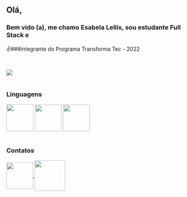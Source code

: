 ## Olá,
### Bem vido (a), me chamo Esabela Lellis, sou estudante Full Stack e 
✌###integrante do Programa Transforma Tec - 2022
#


<img src="https://github-readme-stats.vercel.app/api?username=EsabelaLellis&theme=radical&show_icons=true">

#


### Linguagens

<div>
    <img src="https://cdn.jsdelivr.net/gh/devicons/devicon/icons/javascript/javascript-original.svg" align="center" heigth="60" width="71"/>
    <img src="https://cdn.jsdelivr.net/gh/devicons/devicon/icons/html5/html5-original.svg" align="center" heigth="50" width="70" />
    <img src="https://cdn.jsdelivr.net/gh/devicons/devicon/icons/css3/css3-original.svg"align="center" heigth="50" width="70" />
</div>

 #        
          
### Contatos
<div>
<a href="https://www.linkedin.com/in/esabela-lellis-b2b1299a/">
    <img src="https://cdn-icons-png.flaticon.com/512/174/174857.png" align="center" heigth="50" width="70">
   <a href="mailto:esa.lellis@gmail.com?subject=Hello%20again">
     <img src="https://portal.ifba.edu.br/barreiras/imagens-campus-barreiras/icon-email.png/@@images/image.png" align="center" heigth="50" width="80">

#
